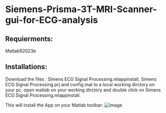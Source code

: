 # Siemens-Prisma-3T-MRI-Scanner-gui-for-ECG-analysis

## Requierments:

MatlabR2023b

## Installations:

Download the files : Simens ECG Signal Processing.mlappinstall, Simens ECG Signal Processing.prj and config.mat to a local working dirctory on your pc.
open matlab on your working dirctory and double click on Simens ECG Signal Processing.mlappinstall.

This will install the App on your Matlab toolbar:
![image](https://github.com/user-attachments/assets/dc6d3da3-f927-4ce6-983f-6c86371b8b0a)


